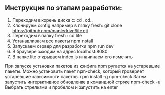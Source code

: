 ## Инструкция по этапам разработки:
1. Переходим в корень диска c:  cd..  cd..
2. Клонируем config например в папку fresh: git clone https://github.com/mapledrive/lite.git
3. Переходим в папку fresh :   cd lite
4. Устанавливаем все пакеты npm install
5. Запускаем сервер для разработки npm run dev
6. В браузере заходим на адрес localhost:8080
7. В папке lite открываем index.js и начинаем его изменять

При запуске установки пакетов из конфига npm ругается на устаревшие пакеты.
Можно установить пакет npm-check, который проверяет устаревшие зависимости пакетов. npm install -g npm-check
Затем запустить интерактивное обновление в командной строке npm-check -u
Выбрать стрелками и пробелом и запустить на enter
